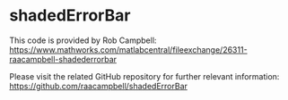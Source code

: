 # shadedErrorBar

This code is provided by Rob Campbell: https://www.mathworks.com/matlabcentral/fileexchange/26311-raacampbell-shadederrorbar

Please visit the related GitHub repository for further relevant information: https://github.com/raacampbell/shadedErrorBar
